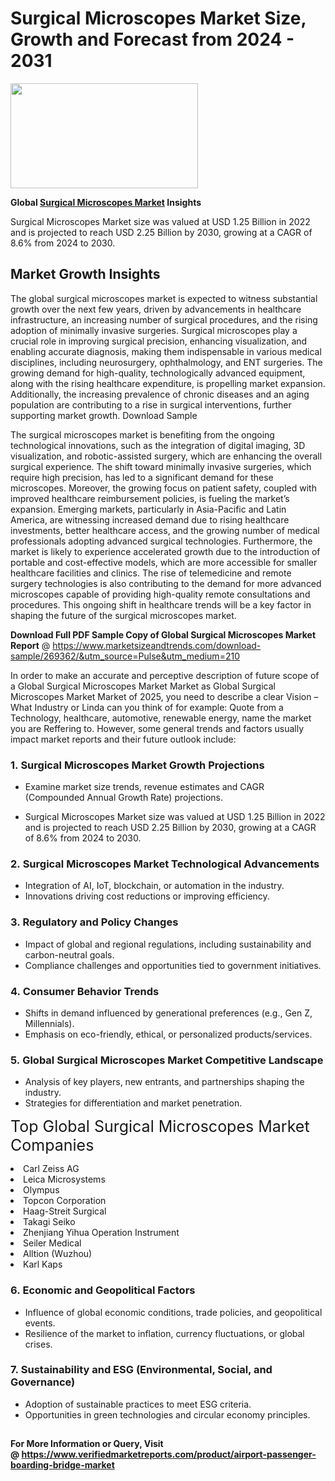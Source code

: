 <H1>Surgical Microscopes Market Size, Growth and Forecast from 2024 - 2031</H1><img class="aligncenter size-medium wp-image-584254" src="https://thirdeyenews.in/wp-content/uploads/2024/09/Global-Market-Research-300x168.jpeg" alt="" width="300" height="168" /><p><strong>Global&nbsp;<a href="https://www.marketsizeandtrends.com/download-sample/269362/&amp;utm_source=Pulse&amp;utm_medium=210">Surgical Microscopes Market</a> Insights</strong></p><p>Surgical Microscopes Market size was valued at USD 1.25 Billion in 2022 and is projected to reach USD 2.25 Billion by 2030, growing at a CAGR of 8.6% from 2024 to 2030.</p><p><h2>Market Growth Insights</h2> <p>The global surgical microscopes market is expected to witness substantial growth over the next few years, driven by advancements in healthcare infrastructure, an increasing number of surgical procedures, and the rising adoption of minimally invasive surgeries. Surgical microscopes play a crucial role in improving surgical precision, enhancing visualization, and enabling accurate diagnosis, making them indispensable in various medical disciplines, including neurosurgery, ophthalmology, and ENT surgeries. The growing demand for high-quality, technologically advanced equipment, along with the rising healthcare expenditure, is propelling market expansion. Additionally, the increasing prevalence of chronic diseases and an aging population are contributing to a rise in surgical interventions, further supporting market growth. Download Sample</p> <p>The surgical microscopes market is benefiting from the ongoing technological innovations, such as the integration of digital imaging, 3D visualization, and robotic-assisted surgery, which are enhancing the overall surgical experience. The shift toward minimally invasive surgeries, which require high precision, has led to a significant demand for these microscopes. Moreover, the growing focus on patient safety, coupled with improved healthcare reimbursement policies, is fueling the market’s expansion. Emerging markets, particularly in Asia-Pacific and Latin America, are witnessing increased demand due to rising healthcare investments, better healthcare access, and the growing number of medical professionals adopting advanced surgical technologies. Furthermore, the market is likely to experience accelerated growth due to the introduction of portable and cost-effective models, which are more accessible for smaller healthcare facilities and clinics. The rise of telemedicine and remote surgery technologies is also contributing to the demand for more advanced microscopes capable of providing high-quality remote consultations and procedures. This ongoing shift in healthcare trends will be a key factor in shaping the future of the surgical microscopes market. </p><p><span class=""><strong>Download Full PDF Sample Copy of Global Surgical Microscopes Market Report</strong> @ <a href="https://www.marketsizeandtrends.com/download-sample/269362/&amp;utm_source=Pulse&amp;utm_medium=210" target="_blank">https://www.marketsizeandtrends.com/download-sample/269362/&amp;utm_source=Pulse&amp;utm_medium=210</a></span></p><p>In order to make an accurate and perceptive description of future scope of a Global&nbsp;Surgical Microscopes Market Market as Global&nbsp;Surgical Microscopes Market Market of 2025, you need to describe a clear Vision &ndash; What Industry or Linda can you think of for example: Quote from a Technology, healthcare, automotive, renewable energy, name the market you are Reffering to. However, some general trends and factors usually impact market reports and their future outlook include:</p><h3>1.&nbsp;<strong>Surgical Microscopes Market Growth Projections</strong></h3><ul><li>Examine market size trends, revenue estimates and CAGR (Compounded Annual Growth Rate) projections.</li><li><p>Surgical Microscopes Market size was valued at USD 1.25 Billion in 2022 and is projected to reach USD 2.25 Billion by 2030, growing at a CAGR of 8.6% from 2024 to 2030.</p></li></ul><h3>2.&nbsp;<strong>Surgical Microscopes Market Technological Advancements</strong></h3><ul><li>Integration of AI, IoT, blockchain, or automation in the industry.</li><li>Innovations driving cost reductions or improving efficiency.</li></ul><h3>3.&nbsp;<strong>Regulatory and Policy Changes</strong></h3><ul><li>Impact of global and regional regulations, including sustainability and carbon-neutral goals.</li><li>Compliance challenges and opportunities tied to government initiatives.</li></ul><h3>4.&nbsp;<strong>Consumer Behavior Trends</strong></h3><ul><li>Shifts in demand influenced by generational preferences (e.g., Gen Z, Millennials).</li><li>Emphasis on eco-friendly, ethical, or personalized products/services.</li></ul><h3>5.&nbsp;<strong>Global Surgical Microscopes Market Competitive Landscape</strong></h3><ul><li>Analysis of key players, new entrants, and partnerships shaping the industry.</li><li>Strategies for differentiation and market penetration.</li></ul><p data-pm-slice="1 1 []"><span style="color: inherit; font-family: inherit; font-size: 25px;">Top Global Surgical Microscopes Market Companies</span></p><div class="" data-test-id=""><p><li>Carl Zeiss AG</li><li> Leica Microsystems</li><li> Olympus</li><li> Topcon Corporation</li><li> Haag-Streit Surgical</li><li> Takagi Seiko</li><li> Zhenjiang Yihua Operation Instrument</li><li> Seiler Medical</li><li> Alltion (Wuzhou)</li><li> Karl Kaps</li></p></div><h3>6.&nbsp;<strong>Economic and Geopolitical Factors</strong></h3><ul><li>Influence of global economic conditions, trade policies, and geopolitical events.</li><li>Resilience of the market to inflation, currency fluctuations, or global crises.</li></ul><h3>7.&nbsp;<strong>Sustainability and ESG (Environmental, Social, and Governance)</strong></h3><ul><li>Adoption of sustainable practices to meet ESG criteria.</li><li>Opportunities in green technologies and circular economy principles.</li></ul><h2><strong style="font-size: 14px;">For More Information or Query, Visit @&nbsp;</strong><a style="background-color: #ffffff; font-size: 14px;" href="https://www.marketsizeandtrends.com/report/surgical-microscopes-market/" target="_blank">https://www.verifiedmarketreports.com/product/airport-passenger-boarding-bridge-market</a></h2>

